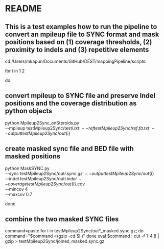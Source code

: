 # README

## This is a test examples how to run the pipeline to convert an mpileup file to SYNC format and mask positions based on (1) coverage thresholds, (2) proximity to indels and (3) repetitive elements

cd /Users/mkapun/Documents/GitHub/DEST/mappingPipeline/scripts

for i in 1 2

do

## convert mpileup to SYNC file and preserve Indel positions and the coverage distribution as python objects

python Mpileup2Sync_onSteroids.py \
--mpileup testMpileup2Sync/test${i}.txt \
--ref testMpileup2Sync/ref.fa.txt \
--output testMpileup2Sync/out${i}

## create masked sync file and BED file with masked positions

python MaskSYNC.py \
--sync testMpileup2Sync/out${i}.sync.gz \
--output testMpileup2Sync/out${i} \
--indel testMpileup2Sync/out${i}.indel \
--coverage testMpileup2Sync/out${i}.cov \
--mincov 4 \
--maxcov 0.7

done

## combine the two masked SYNC files

command=paste
for i in testMpileup2Sync/out*_masked.sync.gz; do
command="$command <(gzip -cd $i )"
done
eval $command | cut -f 1-4,8 | gzip > testMpileup2Sync/joined_masked.sync.gz
